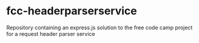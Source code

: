 # fcc-headerparserservice
Repository containing an express.js solution to the free code camp project for a request header parser service
